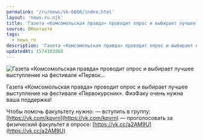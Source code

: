 ```yaml
---
permalink: '/ru/news/vk-6666/index.html'
layout: 'news.ru.njk'
title: 'Газета «Комсомольская правда» проводит опрос и выбирает лучшее выступление на фестивале «Первок'
source: ВКонтакте
tags:
  - news_ru
description: 'Газета «Комсомольская правда» проводит опрос и выбирает лучшее выступление на фестивале «Первок…'
updatedAt: 1574182860
---
```

![Газета «Комсомольская правда» проводит опрос и выбирает лучшее выступление на фестивале «Первок…](https://sun9-37.userapi.com/impf/c858216/v858216736/f5abe/GMiqMZnVPmI.jpg?size=1280x676&quality=96&sign=2dd8007e98fc100dc8108f1c7bbeb2ff&c_uniq_tag=-LN1B4c0XDxflsKPW-XL0yxG8c-cwBNKHYcxTmg2R74&type=album)

Газета «Комсомольская правда» проводит опрос и выбирает лучшее выступление на фестивале «Первокурсник». ФизФаку очень нужна ваша поддержка!

Чтобы помочь факультету нужно:
— вступить в группу: [https://vk.com/kpvrn](https://vk.com/kpvrn)
— проголосовать за физический факультет в опросе: [https://vk.cc/a2AM9U](https://vk.cc/a2AM9U)
